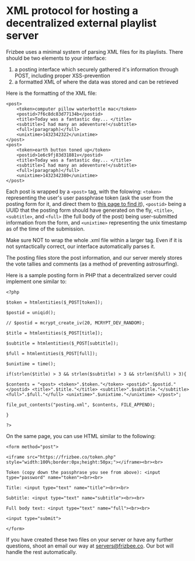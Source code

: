 # XML protocol for hosting a decentralized external playlist server

Frizbee uses a minimal system of parsing XML files for its playlists. There should be two elements to your interface:

1. a posting interface which securely gathered it's information through POST, including proper XSS-prevention
2. a formatted XML of where the data was stored and can be retrieved

Here is the formatting of the XML file:

    <post>
        <token>computer pillow waterbottle mac</token>
        <postid>7f6c8dc83d77134b</postid>
        <title>Today was a fantastic day... </title>
        <subtitle>I had many an adeventure!</subtitle>
        <full>(paragraph)</full>
        <unixtime>1432342322</unixtime>
    </post>
    <post>
        <token>earth button toned up</token>
        <postid>1e6c9fj83d31881v</postid>
        <title>Today was a fantastic day... </title>
        <subtitle>I had many an adeventure!</subtitle>
        <full>(paragraph)</full>
        <unixtime>1432342380</unixtime>
    </post>
    
Each post is wrapped by a `<post>` tag, with the folowing: `<token>` representing the user's user passphrase token (ask the user from the posting form for it, and direct them to [this page to find it](https://frizbee.co/token.php)), `<postid>` being a UUID that the posting form should have generated on the fly, `<title>`, `<subtitle>`, and `<full>` (the full body of the post) being user-submitted information from the form, and `<unixtime>` representing the unix timestamp as of the time of the submission.
  
Make sure NOT to wrap the whole .xml file within a larger tag. Even if it is not syntactically correct, our interface automatically parses it.

The posting files store the post information, and our server merely stores the vote tallies and comments (as a method of preventing astrosurfing).

Here is a sample posting form in PHP that a decentralized server could implement one similar to:

    <?php

    $token = htmlentities($_POST[token]);
    
    $postid = uniqid();
    
    // $postid = mcrypt_create_iv(20, MCRYPT_DEV_RANDOM);
    
    $title = htmlentities($_POST[title]);
    
    $subtitle = htmlentities($_POST[subtitle]);
    
    $full = htmlentities($_POST[full]);
    
    $unixtime = time();
    
    if(strlen($title) > 3 && strlen($subtitle) > 3 && strlen($full) > 3){
    
    $contents = "<post> <token>".$token."</token> <postid>".$postid."</postid> <title>".$title."</title> <subtitle>".$subtitle."</subtitle> <full>".$full."</full> <unixtime>".$unixtime."</unixtime> </post>";
    
    file_put_contents("posting.xml", $contents, FILE_APPEND);
    
    }
    
    ?>
    

On the same page, you can use HTML similar to the following:

    <form method="post">
    
    <iframe src="https://frizbee.co/token.php" style="width:100%;border:0px;height:50px;"></iframe><br><br>
    
    Token (copy down the passphrase you see from above): <input type="password" name="token"><br><br>
    
    Title: <input type="text" name="title"><br><br>
    
    Subtitle: <input type="text" name="subtitle"><br><br>
    
    Full body text: <input type="text" name="full"><br><br>
    
    <input type="submit">
    
    </form>

If you have created these two files on your server or have any further questions, shoot an email our way at servers@frizbee.co. Our bot will handle the rest automatically.
